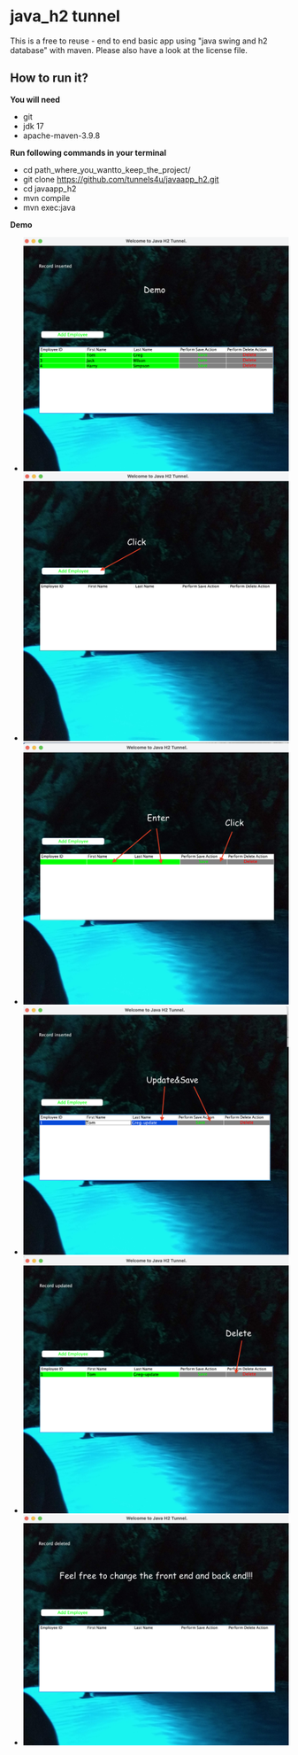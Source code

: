 # java_h2 tunnel

This is a free to reuse - end to end basic app using "java swing and h2 database" with maven.
Please also have a look at the license file.

## How to run it?

**You will need**

- git
- jdk 17
- apache-maven-3.9.8 

**Run following commands in your terminal**

-  cd path_where_you_wantto_keep_the_project/
-  git clone https://github.com/tunnels4u/javaapp_h2.git
-  cd javaapp_h2
-  mvn compile
-  mvn exec:java

**Demo**

- ![Demo](./java_h2_demo/demo.png?raw=true "Demo")
- ![Add Employee](./java_h2_demo/add_employee.png?raw=true "Add Employee")
- ![Save Employee](./java_h2_demo/save.png?raw=true "Save Employee")
- ![Edit Record](./java_h2_demo/edit_record.png?raw=true "Edit Record")
- ![Delete Record](./java_h2_demo/delete_record.png?raw=true "Delete Record")
- ![Deleted Record](./java_h2_demo/record_deleted.png?raw=true "Delete Record")

